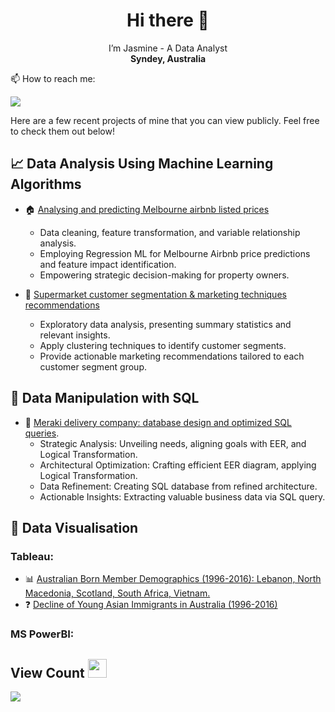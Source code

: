 <h1 align="center">  Hi there 👋 </h1>
<p align="center">
  I’m Jasmine - A Data Analyst <br/>
  <strong>Syndey, Australia</strong> <br/>
    </p>
  📫 How to reach me: 

  [<img src="https://img.shields.io/badge/LinkedIn-0077B5?style=for-the-badge&logo=linkedin&logoColor=white">](https://www.linkedin.com/in/jasminehuynhinfo/)

Here are a few recent projects of mine that you can view publicly. Feel free to check them out below!
 
## 📈 Data Analysis Using Machine Learning Algorithms
+ :house: [Analysing and predicting Melbourne airbnb listed prices](https://github.com/jasminehuynh11/Predicting-Airbnb-Listed-Prices-in-Melbourne) <br/>
  - Data cleaning, feature transformation, and variable relationship analysis.
  - Employing Regression ML for Melbourne Airbnb price predictions and feature impact identification.
  - Empowering strategic decision-making for property owners.

+ 🛒 [Supermarket customer segmentation & marketing techniques recommendations](https://github.com/jasminehuynh11/Customer-Segmentation-Analysis) <br/>
  -  Exploratory data analysis, presenting summary statistics and relevant insights.
  -  Apply clustering techniques to identify customer segments. 
  -  Provide actionable marketing recommendations tailored to each customer segment group.
 
## 🧩 Data Manipulation with SQL
+ 🚛 [Meraki delivery company: database design and optimized SQL queries](https://github.com/jasminehuynh11/Database-Design-SQL-Queries-for-Meraki-Delivery-Company). <br/>
  -  Strategic Analysis: Unveiling needs, aligning goals with EER, and Logical Transformation.
  -  Architectural Optimization: Crafting efficient EER diagram, applying Logical Transformation.
  -  Data Refinement: Creating SQL database from refined architecture.
  -  Actionable Insights: Extracting valuable business data via SQL query.
  
## 🎨 Data Visualisation
### Tableau: 
+ 📊 [Australian Born Member Demographics (1996-2016): Lebanon, North Macedonia, Scotland, South Africa, Vietnam.](https://public.tableau.com/app/profile/jasmine.huynh8591/viz/DashboardStoryhedemographicsofmemberinAustraliaborninAustraliaLebanonNorthMacedoniaScotlandSouthAfricaandVietnamoverthepast20years1996-2016_/DashboardThedemographicsofmemberinAustraliaborninAustraliaLebanonNorthMacedoniaScotlandSouthAfricaandVietnamoverthepast20years1996-2016) <br/>
+ ❓ [Decline of Young Asian Immigrants in Australia (1996-2016)](https://public.tableau.com/app/profile/jasmine.huynh8591/viz/DashboardStoryThedemographicof/StoryAreyoungAsianimmigrantsonthedeclineinAustralia) <br/>

### MS PowerBI: 


## View Count <img src="https://cultofthepartyparrot.com/parrots/hd/moonwalkingparrot.gif" width="30" height="30"/>

<img src="https://profile-counter.glitch.me/jasminehuynh11/count.svg" />

<!--
**jasminehuynh11/jasminehuynh11** is a ✨ _special_ ✨ repository because its `README.md` (this file) appears on your GitHub profile.

Here are some ideas to get you started:

- 🔭 I’m currently working on ...
- 🌱 I’m currently learning ...
- 👯 I’m looking to collaborate on ...
- 🤔 I’m looking for help with ...
- 💬 Ask me about ...
- 📫 How to reach me: ...
- 😄 Pronouns: ...
- ⚡ Fun fact: ...
-->
